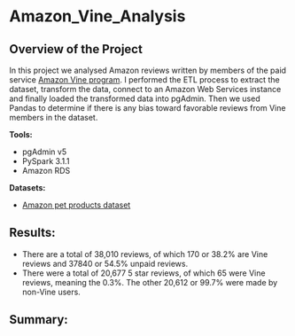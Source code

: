 # Amazon_Vine_Analysis
## Overview of the Project

In this project we analysed Amazon reviews written by members of the paid service [Amazon Vine program](https://www.amazon.com/gp/vine/help). I performed the ETL process to extract the dataset, transform the data, connect to an Amazon Web Services instance and finally loaded the transformed data into pgAdmin. Then we used Pandas to determine if there is any bias toward favorable reviews from Vine members in the dataset. 

__Tools:__ 
- pgAdmin v5
- PySpark 3.1.1
- Amazon RDS

__Datasets:__
- [Amazon pet products dataset](https://s3.amazonaws.com/amazon-reviews-pds/tsv/amazon_reviews_us_Pet_Products_v1_00.tsv.gz)

## Results:
- There are a total of 38,010 reviews, of which 170 or 38.2% are Vine reviews and 37840 or 54.5% unpaid reviews.
- There were a total of 20,677 5 star reviews, of which 65 were Vine reviews, meaning the 0.3%. The other 20,612 or 99.7% were made by non-Vine users. 

## Summary:
